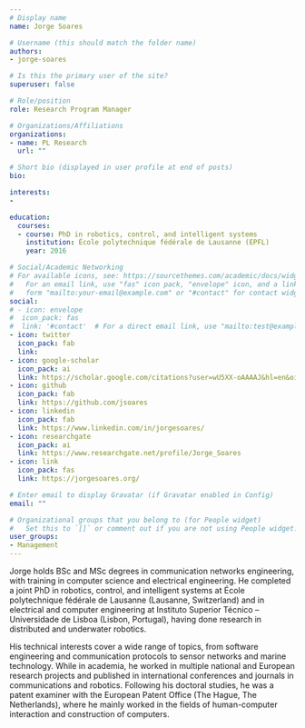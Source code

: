 ```yaml
---
# Display name
name: Jorge Soares

# Username (this should match the folder name)
authors:
- jorge-soares

# Is this the primary user of the site?
superuser: false

# Role/position
role: Research Program Manager

# Organizations/Affiliations
organizations:
- name: PL Research
  url: ""

# Short bio (displayed in user profile at end of posts)
bio: 

interests:
-

education:
  courses:
  - course: PhD in robotics, control, and intelligent systems
    institution: École polytechnique fédérale de Lausanne (EPFL)
    year: 2016

# Social/Academic Networking
# For available icons, see: https://sourcethemes.com/academic/docs/widgets/#icons
#   For an email link, use "fas" icon pack, "envelope" icon, and a link in the
#   form "mailto:your-email@example.com" or "#contact" for contact widget.
social:
# - icon: envelope
#  icon_pack: fas
#  link: '#contact'  # For a direct email link, use "mailto:test@example.org".
- icon: twitter
  icon_pack: fab
  link:
- icon: google-scholar
  icon_pack: ai
  link: https://scholar.google.com/citations?user=wU5XX-oAAAAJ&hl=en&oi=sra
- icon: github
  icon_pack: fab
  link: https://github.com/jsoares
- icon: linkedin
  icon_pack: fab
  link: https://www.linkedin.com/in/jorgesoares/
- icon: researchgate
  icon_pack: ai
  link: https://www.researchgate.net/profile/Jorge_Soares
- icon: link
  icon_pack: fas
  link: https://jorgesoares.org/

# Enter email to display Gravatar (if Gravatar enabled in Config)
email: ""

# Organizational groups that you belong to (for People widget)
#   Set this to `[]` or comment out if you are not using People widget.  
user_groups:
- Management
---
```


Jorge holds BSc and MSc degrees in communication networks engineering, with training in computer science and electrical engineering. He completed a joint PhD in robotics, control, and intelligent systems at École polytechnique fédérale de Lausanne (Lausanne, Switzerland) and in electrical and computer engineering at Instituto Superior Técnico – Universidade de Lisboa (Lisbon, Portugal), having done research in distributed and underwater robotics.

His technical interests cover a wide range of topics, from software engineering and communication protocols to sensor networks and marine technology. While in academia, he worked in multiple national and European research projects and published in international conferences and journals in communications and robotics. Following his doctoral studies, he was a patent examiner with the European Patent Office (The Hague, The Netherlands), where he mainly worked in the fields of human-computer interaction and construction of computers.
